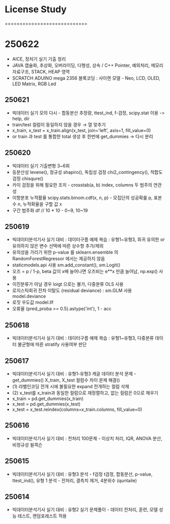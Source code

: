 # License Study  
  
============================  

# 250622  
- AICE, 정처기 실기 기출 정리  
- JAVA 캡슐화, 추상화, 오버라이딩, 다형성, 상속 /  C++ Pointer, 예외처리, 메모리 자료구조, STACK, HEAP 영역  
- SCRATCH ADUINO mega 2356 블록코딩 : 사이렌 모델 - Neo, LCD, OLED, LED Matrix, RGB Led  

## 250621  
- 빅데이터 실기 모의 다시 - 합동분산 추정량, ttest_ind, f-검정, scipy.stat 이용 -> help, dir  
- train/test 컬럼이 동일하지 않을 경우 → 열 맞추기  
- x_train, x_test = x_train.align(x_test, join='left', axis=1, fill_value=0)  
- or  train 과 test 를 통합한 total 생성 후 한번에 get_dummies -> 다시 분리  

## 250620  
- 빅데이터 실기 기출변형 3~6회  
- 등분산성 levene(), 정규성 shapiro(), 독립성 검정 chi2_contingency(), 적합도 검정 chisqure()  
- 카이 검정을 위해 필요한 조치 - crosstab(a, b) index, columns 두 범주의 연관성  
- 이항분포 누적활율 scipy.stats.binom.cdf(x, n, p) - 모집단의 성공확룰 p, 표본수 n, 누적확율을 구할 값 x  
- 구간 범주화 df // 10 * 10 - 0~9, 10~19  

## 250619 
- 빅데이터분석기사 실기 대비 : 데이터구름 예제 복습 : 유형1~유형3, 회귀 유의한 or 유의하지 않은 변수 선택에 따른 상수항 추가/제외  
- 유의성을 가리기 위한 p-value 를 sklearn.ensemble 의 RandomForestRegressor 에서는 제공하지 않음  
- staticmodels.api 사용 sm.add_constant(), sm.Logit()  
- 오즈 = p / 1-p, beta 값이 x배 늘어나면 오즈비는 e**x 만큼 늘어남, np.exp() 사용 
- 이진분류가 아닐 경우 loigt 으로는 불가, 다중분류 OLS 사용  
- 로지스틱회귀 잔차 이탈도 (residual deviance) : sm.GLM 사용 model.deviance  
- 로짓 우도값 model.llf  
- 오류율 (pred_proba >= 0.5).astype('int'), 1 - acc   

## 250618  
- 빅데이터분석기사 실기 대비 : 데이터구름 예제 복습 : 유형1~유형3, 다중분류 데이터 불균형에 따른 stratify 사용여부 판단   
  
## 250617  
- 빅데이터분석기사 실기 대비 : 유형1-유형3 캐글 데이터 분석 문제 - get_dummies() X_train, X_test 컬럼수 차이 문제 해결()  
- (1) 라벨인코딩 전개 시에 불필요한 expand 전개하는 컬럼 삭제  
- (2) x_test를 x_train과 동일한 컬럼으로 재정렬하고, 없는 컬럼은 0으로 채우기  
- x_train = pd.get_dummies(x_train)  
- x_test = pd.get_dummies(x_test)  
- x_test = x_test.reindex(columns=x_train.columns, fill_value=0)  
  
## 250616  
- 빅데이터분석기사 실기 대비 : 전처리 100문제 - 이상치 처리, IQR, ANOVA 분산, 비정규성 윌콕슨  
  
## 250615  
- 빅데이터분석기사 실기 대비 : 유형3 분석 - f검정 t검정, 합동분산, p-value, ttest_ind(), 유형 1 분석 - 전처리, 결측치 제거, 4분위수 (quntaile)  
  
## 250614  
- 빅데이터분석기사 실기 대비 : 유형2 실기 문제풀이 - 데이터 전처리, 훈련, 모델 성능 테스트, 랜덤포레스트 적용  
